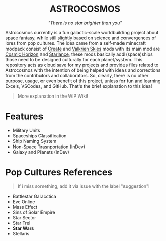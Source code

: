 <h1 align="center"><strong>ASTROCOSMOS</strong></h1>

<p align="center"><em>"There is no star brighter than you"</em></p>

Astrocosmos currently is a fun galactic-scale worldbuilding project about space fantasy, while still slightly based on science and convergences of lores from pop cultures. The idea came from a self-made minecraft modpack consist of [Create](https://modrinth.com/mod/create) and [Valkrien Skies](https://modrinth.com/mod/valkyrien-skies) mods with its main mod are [Cosmic Horizon](https://modrinth.com/mod/cosmic-horizons-cosmos) and [Starlance](https://modrinth.com/mod/starlance), these mods basically add (space)ships those need to be designed culturally for each planet/system. This repository acts as cloud save for my projects and provides files related to Astrocosmos with the intention of being helped with ideas and corrections from the contributors and collaborators. So, clearly, there is no other purpose, usage, or even benefit  of this project, unless for fun and learning Excels, VSCodes, and GitHub. That's the brief explanation to this idea! 

> More explanation in the WIP Wiki!

# Features

- Military Units
- Spaceships Classification
- Ship Naming System
- Non-Space Trasnportation (InDev)
- Galaxy and Planets (InDev)

# Pop Cultures References

> If i miss something, add it via issue with the label "suggestion"!

- Battlestar Galacctica
- Eve Online
- Mass Effect
- Sins of Solar Empire
- Star Sector
- Star Trel
- **Star Wars**
- Stellaris

